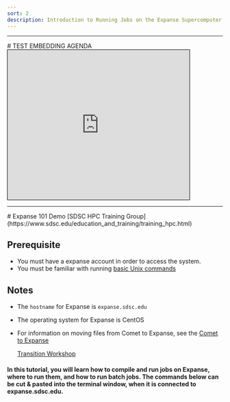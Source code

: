 ```yaml
---
sort: 2
description: Introduction to Running Jobs on the Expanse Supercomputer
---
```


<hr>
# TEST EMBEDDING AGENDA

<iframe width="425" height="350" frameborder="0" scrolling="no" marginheight="0" marginwidth="0" 
        src="https://github.com/sdsc-hpc-training-dev/demo-tutorial/blob/main/demo_agenda" style="border: 1px solid black">
</iframe>

<hr>
# Expanse 101 Demo
[SDSC HPC Training Group](https://www.sdsc.edu/education_and_training/training_hpc.html)

## Prerequisite

* You must have a expanse account in order to access the system.
* You must be familiar with running [basic Unix commands](https://github.com/sdsc-hpc-training/basic_skills)

## Notes

* The `hostname` for Expanse is `expanse.sdsc.edu`
* The operating system for Expanse is CentOS
* For information on moving files from Comet to Expanse, see the [Comet to Expanse](https://education.sdsc.edu/training/interactive/202010_comet_to_expanse/index.html)

  [Transition Workshop](https://education.sdsc.edu/training/interactive/202010_comet_to_expanse/index.html)

#### In this tutorial, you will learn how to compile and run jobs on Expanse, where to run them, and how to run batch jobs. The commands below can be cut & pasted into the terminal window, when it is connected to expanse.sdsc.edu.

